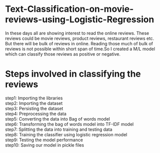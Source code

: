 # Text-Classification-on-movie-reviews-using-Logistic-Regression
In these days all are showing interest to read the online reviews. These reviews could be movie reviews, product reviews, restaurant reviews etc. But there will be bulk of reviews in online. Reading those much of bulk of reviews is not possible within short span of time.So I created a M/L model which can classify those reviews as positive or negative.


# Steps involved in classifying the reviews

step1:  Importing the libraries      
step2:  Importing the dataset    
step3:  Persisting the dataset      
step4:  Preprocessing the data      
step5:  Converting the data into Bag of words model    
step6:  Transforming the bag of words model into TF-IDF model    
step7:  Splitting the data into training and testing data     
step8:  Training the classifier using logistic regression model    
step9:  Testing the model performance     
step10: Saving our model in pickle files    
